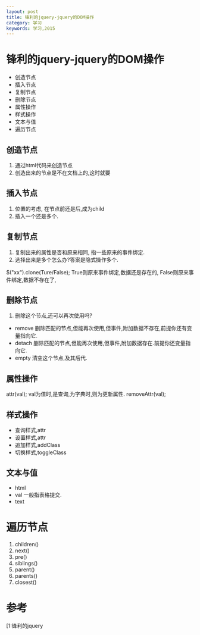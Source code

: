 ```yaml
---
layout: post
title: 锋利的jquery-jquery的DOM操作
category: 学习
keywords: 学习,2015
---
```



# 锋利的jquery-jquery的DOM操作
+ 创造节点
+ 插入节点
+ 复制节点
+ 删除节点
+ 属性操作
+ 样式操作
+ 文本与值
+ 遍历节点

## 创造节点
1. 通过html代码来创造节点
2. 创造出来的节点是不在文档上的,这时就要

## 插入节点
1. 位置的考虑, 在节点前还是后,成为child
2. 插入一个还是多个.

## 复制节点

1. 复制出来的属性是否和原来相同, 指一些原来的事件绑定.
2. 选择出来是多个怎么办?答案是隐式操作多个.

$("xx").clone(Ture/False);
True则原来事件绑定,数据还是存在的,
False则原来事件绑定,数据不存在了,


## 删除节点
1. 删除这个节点,还可以再次使用吗?

+ remove 删除匹配的节点,但能再次使用,但事件,附加数据不存在,前提你还有变量指向它.
+ detach 删除匹配的节点,但能再次使用,但事件,附加数据存在.前提你还变量指向它.
+ empty 清空这个节点,及其后代.


## 属性操作
attr(val);
val为值时,是查询,为字典时,则为更新属性.
removeAttr(val);


## 样式操作
+ 查询样式,attr
+ 设置样式,attr
+ 追加样式,addClass
+ 切换样式,toggleClass


## 文本与值
+ html
+ val 一般指表格提交.
+ text

# 遍历节点
1. children()
2. next()
3. pre()
4. siblings()
5. parent()
6. parents()
7. closest()


# 参考
[1:锋利的jquery
